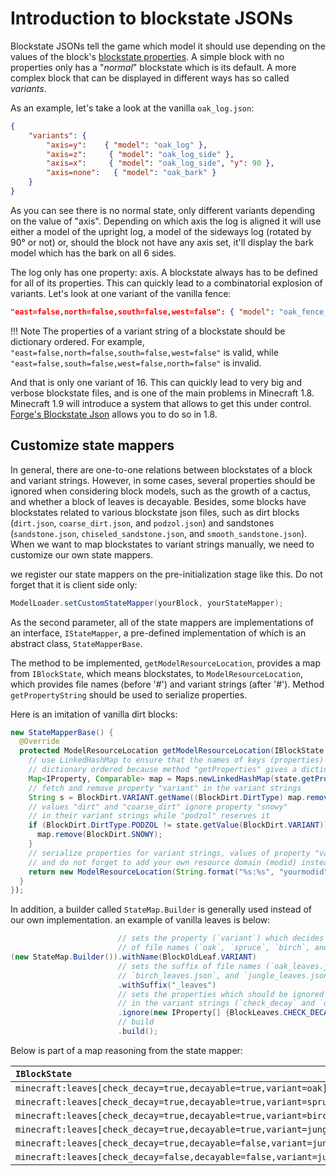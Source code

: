 Introduction to blockstate JSONs
================================

Blockstate JSONs tell the game which model it should use depending on the values of the block's [blockstate properties][blockstate].
A simple block with no properties only has a "*normal*" blockstate which is its default.
A more complex block that can be displayed in different ways has so called *variants*.

As an example, let's take a look at the vanilla `oak_log.json`:

```json
{
    "variants": {
        "axis=y":    { "model": "oak_log" },
        "axis=z":     { "model": "oak_log_side" },
        "axis=x":     { "model": "oak_log_side", "y": 90 },
        "axis=none":   { "model": "oak_bark" }
    }
}
```

As you can see there is no normal state, only different variants depending on the value of "axis". Depending on which axis the log is aligned it will use either a model of the upright log, a model of the sideways log (rotated by 90° or not) or, should the block not have any axis set, it'll display the bark model which has the bark on all 6 sides.

The log only has one property: axis. A blockstate always has to be defined for all of its properties. This can quickly lead to a combinatorial explosion of variants. Let's look at one variant of the vanilla fence:

```json
"east=false,north=false,south=false,west=false": { "model": "oak_fence_post" }
```

!!! Note
    The properties of a variant string of a blockstate should be dictionary ordered. For example, `"east=false,north=false,south=false,west=false"` is valid, while `"east=false,south=false,west=false,north=false"` is invalid. 

And that is only one variant of 16. This can quickly lead to very big and verbose blockstate files, and is one of the main problems in Minecraft 1.8. Minecraft 1.9 will introduce a system that allows to get this under control. [Forge's Blockstate Json][forge] allows you to do so in 1.8.

Customize state mappers
--------------------------------

In general, there are one-to-one relations between blockstates of a block and variant strings. However, in some cases, several properties should be ignored when considering block models, such as the growth of a cactus, and whether a block of leaves is decayable. Besides, some blocks have blockstates related to various blockstate json files, such as dirt blocks (`dirt.json`, `coarse_dirt.json`, and `podzol.json`) and sandstones (`sandstone.json`, `chiseled_sandstone.json`, and `smooth_sandstone.json`). When we want to map blockstates to variant strings manually, we need to customize our own state mappers. 

we register our state mappers on the pre-initialization stage like this. Do not forget that it is client side only: 

```java
ModelLoader.setCustomStateMapper(yourBlock, yourStateMapper);
```

As the second parameter, all of the state mappers are implementations of an interface, `IStateMapper`, a pre-defined implementation of which is an abstract class, `StateMapperBase`. 

The method to be implemented, `getModelResourceLocation`, provides a map from `IBlockState`, which means blockstates, to `ModelResourceLocation`, which provides file names (before '#') and variant strings (after '#'). Method `getPropertyString` should be used to serialize properties. 

Here is an imitation of vanilla dirt blocks: 

```java
new StateMapperBase() {
  @Override
  protected ModelResourceLocation getModelResourceLocation(IBlockState state) {
    // use LinkedHashMap to ensure that the names of keys (properties) are still
    // dictionary ordered because method "getProperties" gives a dictionary ordered map
    Map<IProperty, Comparable> map = Maps.newLinkedHashMap(state.getProperties());
    // fetch and remove property "variant" in the variant strings
    String s = BlockDirt.VARIANT.getName((BlockDirt.DirtType) map.remove(BlockDirt.VARIANT));
    // values "dirt" and "coarse_dirt" ignore property "snowy"
    // in their variant strings while "podzol" reserves it
    if (BlockDirt.DirtType.PODZOL != state.getValue(BlockDirt.VARIANT)) {
      map.remove(BlockDirt.SNOWY);
    }
    // serialize properties for variant strings, values of property "variant" gives the file name,
    // and do not forget to add your own resource domain (modid) instead of default "minecraft"
    return new ModelResourceLocation(String.format("%s:%s", "yourmodid", s), this.getPropertyString(map));
  }
});
```

In addition, a builder called `StateMap.Builder` is generally used instead of our own implementation. an example of vanilla leaves is below: 

```java
                        // sets the property (`variant`) which decides the main part
                        // of file names (`oak`, `spruce`, `birch`, and `jungle`)
(new StateMap.Builder()).withName(BlockOldLeaf.VARIANT)
                        // sets the suffix of file names (`oak_leaves.json`, `spruce_leaves.json`,
                        // `birch_leaves.json`, and `jungle_leaves.json`) to avoid conflicts
                        .withSuffix("_leaves")
                        // sets the properties which should be ignored
                        // in the variant strings (`check_decay` and `decayable`)
                        .ignore(new IProperty[] {BlockLeaves.CHECK_DECAY, BlockLeaves.DECAYABLE})
                        // build
                        .build();
```

Below is part of a map reasoning from the state mapper: 

| `IBlockState`                                                        | `ModelResourceLocation`          |
|:---------------------------------------------------------------------|:---------------------------------|
| `minecraft:leaves[check_decay=true,decayable=true,variant=oak]`      | `minecraft:oak_leaves#normal`    |
| `minecraft:leaves[check_decay=true,decayable=true,variant=spruce]`   | `minecraft:spruce_leaves#normal` |
| `minecraft:leaves[check_decay=true,decayable=true,variant=birch]`    | `minecraft:birch_leaves#normal`  |
| `minecraft:leaves[check_decay=true,decayable=true,variant=jungle]`   | `minecraft:jungle_leaves#normal` |
| `minecraft:leaves[check_decay=true,decayable=false,variant=jungle]`  | `minecraft:jungle_leaves#normal` |
| `minecraft:leaves[check_decay=false,decayable=false,variant=jungle]` | `minecraft:jungle_leaves#normal` |

[forge]: forgeBlockstates.md "Forge's Blockstate JSON"
[blockstate]: states.md "blockstate properties"
